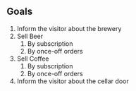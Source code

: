 ## Goals
1. Inform the visitor about the brewery
2. Sell Beer
	1. By subscription
	2. By once-off orders
3. Sell Coffee
	1. By subscription
	2. By once-off orders
4. Inform the visitor about the cellar door